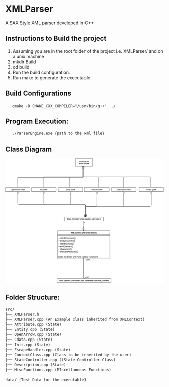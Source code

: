 # XMLParser
A SAX Style XML parser developed in C++

## Instructions to Build the project
1) Assuming you are in the root folder of the project i.e. XMLParser/ and on a unix machine
2) mkdir Build
3) cd build
4) Run the build configuration.
5) Run make to generate the executable.

## Build Configurations

       cmake -D CMAKE_CXX_COMPILER="/usr/bin/g++" ../  

## Program Execution:

       ./ParserEngine.exe {path to the xml file}

## Class Diagram
![Class Diagram](ClassDiagram.png)

## Folder Structure:
```
src/
├── XMLParser.h
├── XMLParser.cpp (An Example class inherited from XMLContext)
├── Attribute.cpp (State)
├── Entity.cpp (State)
├── OpenArrow.cpp (State)
├── Cdata.cpp (State)
├── Init.cpp (State)
├── EscapeHandler.cpp (State)
├── ContextClass.cpp (Class to be inherited by the user)
├── StateController.cpp ((State Controller Class)
├── Description.cpp (State)
├── MiscFunctions.cpp (MIscellaneous Functions)

data/ (Test Data for the executable)
```

